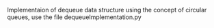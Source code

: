 Implementaion of dequeue data structure using the concept of circular queues, use the file dequeueImplementation.py
